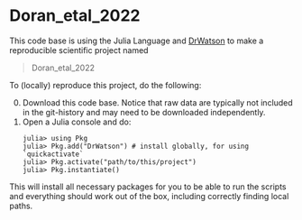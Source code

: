 # Doran_etal_2022

This code base is using the Julia Language and [DrWatson](https://juliadynamics.github.io/DrWatson.jl/stable/)
to make a reproducible scientific project named
> Doran_etal_2022

To (locally) reproduce this project, do the following:

0. Download this code base. Notice that raw data are typically not included in the
   git-history and may need to be downloaded independently.
1. Open a Julia console and do:
   ```
   julia> using Pkg
   julia> Pkg.add("DrWatson") # install globally, for using `quickactivate`
   julia> Pkg.activate("path/to/this/project")
   julia> Pkg.instantiate()
   ```

This will install all necessary packages for you to be able to run the scripts and
everything should work out of the box, including correctly finding local paths.
